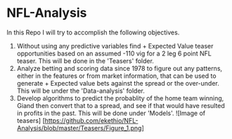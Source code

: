 # NFL-Analysis

In this Repo I will try to accomplish the following objectives.
  1) Without using any predictive variables find + Expected Value teaser opportunities based on an assumed -110 vig for 
  a 2 leg 6 point NFL teaser. This will be done in the 'Teasers' folder. 
  2) Analyze betting and scoring data since 1978 to figure out any patterns, either in the features or from market information, that can 
  be used to generate + Expected value bets against the spread or the over-under. This will be under the 'Data-analysis' folder. 
  3) Develop algorithms to predict the probablity of the home team winning, Giand then convert that to a spread, and see if that would have
  resulted in profits in the past. This will be done under 'Models'. 
  ![Image of teasers] [https://github.com/ekethio/NFL-Analysis/blob/master/Teasers/Figure_1.png]
